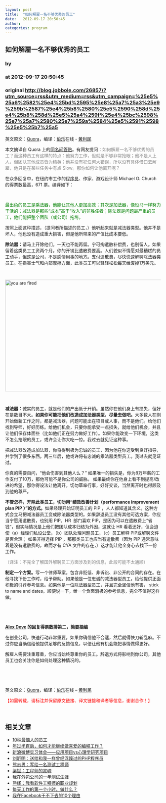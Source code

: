 ```yaml
---
layout: post
title:  "如何解雇一名不够优秀的员工"
date:   2012-09-17 20:50:45
author: 
categories: program
---
```


## 如何解雇一名不够优秀的员工
### by 
### at 2012-09-17 20:50:45
### original <http://blog.jobbole.com/26857/?utm_source=rss&utm_medium=rss&utm_campaign=%25e5%25a6%2582%25e4%25bd%2595%25e8%25a7%25a3%25e9%259b%2587%25e4%25b8%2580%25e5%2590%258d%25e4%25b8%258d%25e5%25a4%259f%25e4%25bc%2598%25e7%25a7%2580%25e7%259a%2584%25e5%2591%2598%25e5%25b7%25a5>

<p>英文原文：<a href="http://www.quora.com/Firing/How-do-you-fire-an-employee-that-just-isnt-good-enough">Quora</a>，编译：<a href="http://www.jobbole.com">伯乐</a>在线 - <a href="http://blog.jobbole.com/26857/">黄利民</a></p>
<p>本文摘译自 Quora 上的<a href="http://www.quora.com/Firing/How-do-you-fire-an-employee-that-just-isnt-good-enough">同名问答贴</a>。有网友提问：<span style="color:#888888">如何解雇一名不够优秀的员工？而这种员工有这样的特点：他努力工作，但就是不够非常抢眼；他不是人上人，但团队其他成员皆为精英；他并没有犯任何大错误，所以没有具体借口去解雇，他只是在某些任务中有点 Slow。那你如何让他离开呢？</span></p>
<p>在众多回复中，在纽约市工作的<span><a href="http://blog.jobbole.com/821/" title="程序员的本质">程序员</a></span>、作家、游戏设计师 Michael O. Church 的得票数最高，671 票。编译如下：</p>
<p> </p>
<p><span style="color:#008000">最出色的员工是乘法器，他能让其他人更加高效；其次是加法器，像役马一样努力干活的；减法器是那些“成本”高于“收入”的非胜任者；除法器是问题最严重的员工，他们能把整个团队（或公司）拖垮。</span></p>
<p>按照上面这种描述，（提问者所描述的员工，）他听起来就是减法器类型。他并不是坏人，他也没有造成重大损害，但是他所带来的产值比成本要低。</p>
<p><strong>除法器：</strong>请马上开除他们。一天也不能再留。宁可掏遣散补偿费，也别留人。如果留着这类员工工资两个月，你的开销比遣散费要高。人们貌似不情愿对最糟糕的员工动手，但这是公司，不是感情用事的地方。支付遣散费，尽快快速解聘除法器类员工。在损害士气和内部摩擦方面，此类员工可以轻轻松松每天给废掉1万美元。</p>
<p> </p>
<p><a href="http://blog.jobbole.com/wp-content/uploads/2012/09/you-are-fired.jpg" rel="lightbox[26857]" title="you are fired"><img title="you are fired" src="http://blog.jobbole.com/wp-content/uploads/2012/09/you-are-fired.jpg" alt="you are fired" width="540" height="361"></a></p>
<p> </p>
<p><strong>减法器：</strong>诚实的员工，就是他们的产出低于开销。虽然你在他们身上有损失，但好在是数目不大。<strong>如果你可能把他们改造成加法器类型，尽量去做吧。</strong>大多数人在刚开始做新工作之时，都是减法器，问题可能出在项目或人事，而不是他们。给他们找到导师，好好历练。给他们机会，只要你能承受一点损失，就给他们机会，并且让他们保存体面些（比如他们正在努力做好工作）。如果你能改变一下环境，这类不怎么抢眼的员工，或许会让你大吃一惊。我过去就见证这种事。</p>
<p>把减法器改造成加法器，你将得到极为忠诚的员工，因为他在你这受到良好指导，并学到了很多东西。两三年后，他或许将有忠诚的乘法器类型员工。我过去就见证过。</p>
<p>你真的需要自问，“他会伤害到其他人么？” 如果唯一的损失是，你为8万年薪的工作支付了10万，那他可能不是你公司的威胁。 如果最终你在他身上看不到提高/改进的希望，那你得设法让他离开。切勿草率行事，好好交谈，当然离开时也得顾及到他的尊严。</p>
<p><strong><strong>不管怎样，开除此类员工</strong>，切勿用“绩效改善计划（performance improvement plan PIP ）”的方式。</strong>如果经理开始证明员工的 PIP ，人人都知道其含义。这种方式会立马把减法器员工变成除法器类型的。如果辞退员工没有其他可选方案，你应当宁愿用遣散费，也别用 PIP。HR  部门喜欢 PIP，是因为可以在遣散费上“省钱”，但实际情况是上他们把团队成本归结为外因，这就让 HR 看着还好，但会迫使（a）经理们私设公堂，（b）团队处理问题员工，（c）员工解释 PIP或解聘文件是否合理； 如果非得选择 PIP ，那那类员工也应当有遣散费（因为 PIP 通常意味着是没有遣散费的，故而才有 CYA 文件的存在，）这才能让他全身心去找下一份工作。</p>
<p><span style="color:#888888">（译注：不完全了解国外解聘员工方面涉及到的信息，此段可能不太通顺）</span></p>
<p><strong>制定一个方案。</strong>写一个律师草案。包含非贬低、非诉讼、非公开的合同的存在。在他寻找下份工作时，给予帮助。如果他是一位忠诚的减法器型员工，给他提供正面积极的引荐参考信息。如果他是一位除法器型员工，并且完全坚信他有害， stick to name and dates。顺便说一下，给一个负面消极的参考信息，完全不值得这样做。</p>
<p> </p>
<p> </p>
<p><strong><a href="http://www.quora.com/Alex-Deve">Alex Deve</a> 的回复得票数排第二，简要摘编</strong></p>
<p>在创业公司，快速行动非常重要。如果你确信他不合适，然后就得快刀斩乱麻。不过你应当确信给他提供足够的反馈信息，以便让他有机会能把事情做得更好。</p>
<p>解雇人需要注重尊重，你应当始终尊重你的员工。辞退方式将影响到你公司，其他员工也会关注你是如何处理这种情况的。</p>
<p> </p>
<p> </p>
<p>英文原文：<a href="http://www.quora.com/Firing/How-do-you-fire-an-employee-that-just-isnt-good-enough">Quora</a>，编译：<a href="http://www.jobbole.com">伯乐</a>在线 – <a href="http://blog.jobbole.com/26857/">黄利民</a></p>
<p><span style="color:#ff0000">【如需转载，请标注并保留原文链接、译文链接和译者等信息，谢谢合作！】</span></p>
<p> </p>
<h2>相关文章</h2><ul><li><a href="http://blog.jobbole.com/599/" title="10种最恼人的员工">10种最恼人的员工</a></li><li><a href="http://blog.jobbole.com/26933/" title="年过半百后，如何才能继续做喜爱的编程工作？">年过半百后，如何才能继续做喜爱的编程工作？</a></li><li><a href="http://blog.jobbole.com/26754/" title="新浪微博实习体会——应用项目vs心理学研究项目">新浪微博实习体会——应用项目vs心理学研究项目</a></li><li><a href="http://blog.jobbole.com/26519/" title="刘昕明：送给和我一样曾经浮躁过的PHP程序员">刘昕明：送给和我一样曾经浮躁过的PHP程序员</a></li><li><a href="http://blog.jobbole.com/26476/" title="熊志男：写给一名测试工程师">熊志男：写给一名测试工程师</a></li><li><a href="http://blog.jobbole.com/26429/" title="梁斌：工程师的灵魂">梁斌：工程师的灵魂</a></li><li><a href="http://blog.jobbole.com/26040/" title="我在外包公司的一年测试生涯">我在外包公司的一年测试生涯</a></li><li><a href="http://blog.jobbole.com/25440/" title="熊绎：我看软件工程师的职业规划">熊绎：我看软件工程师的职业规划</a></li><li><a href="http://blog.jobbole.com/25802/" title="每天工作的第一个小时，做什么？">每天工作的第一个小时，做什么？</a></li><li><a href="http://blog.jobbole.com/25513/" title="我在Facebook干不下去的10个理由">我在Facebook干不下去的10个理由</a></li></ul>